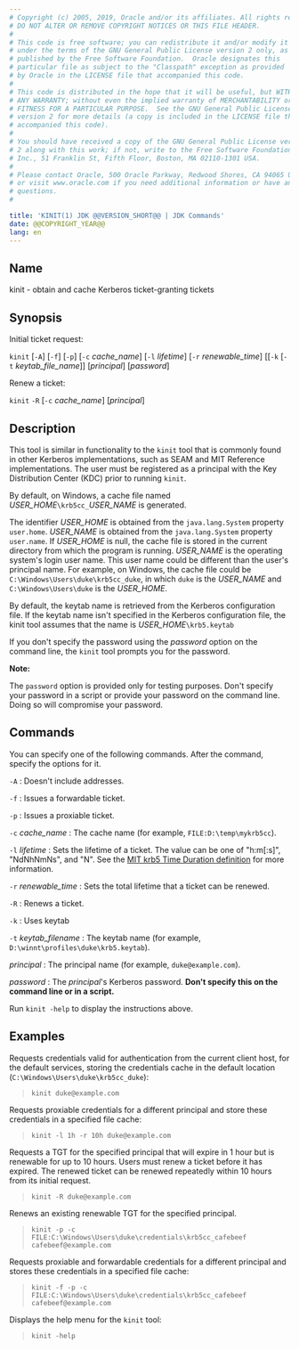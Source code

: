 ```yaml
---
# Copyright (c) 2005, 2019, Oracle and/or its affiliates. All rights reserved.
# DO NOT ALTER OR REMOVE COPYRIGHT NOTICES OR THIS FILE HEADER.
#
# This code is free software; you can redistribute it and/or modify it
# under the terms of the GNU General Public License version 2 only, as
# published by the Free Software Foundation.  Oracle designates this
# particular file as subject to the "Classpath" exception as provided
# by Oracle in the LICENSE file that accompanied this code.
#
# This code is distributed in the hope that it will be useful, but WITHOUT
# ANY WARRANTY; without even the implied warranty of MERCHANTABILITY or
# FITNESS FOR A PARTICULAR PURPOSE.  See the GNU General Public License
# version 2 for more details (a copy is included in the LICENSE file that
# accompanied this code).
#
# You should have received a copy of the GNU General Public License version
# 2 along with this work; if not, write to the Free Software Foundation,
# Inc., 51 Franklin St, Fifth Floor, Boston, MA 02110-1301 USA.
#
# Please contact Oracle, 500 Oracle Parkway, Redwood Shores, CA 94065 USA
# or visit www.oracle.com if you need additional information or have any
# questions.
#

title: 'KINIT(1) JDK @@VERSION_SHORT@@ | JDK Commands'
date: @@COPYRIGHT_YEAR@@
lang: en
---
```


## Name

kinit - obtain and cache Kerberos ticket-granting tickets

## Synopsis

Initial ticket request:

`kinit` \[`-A`\] \[`-f`\] \[`-p`\] \[`-c` *cache\_name*\] \[`-l` *lifetime*\]
\[`-r` *renewable\_time*\] \[\[`-k` \[`-t` *keytab\_file\_name*\]\]
\[*principal*\] \[*password*\]

Renew a ticket:

`kinit` `-R` \[`-c` *cache\_name*\] \[*principal*\]

## Description

This tool is similar in functionality to the `kinit` tool that is commonly
found in other Kerberos implementations, such as SEAM and MIT Reference
implementations. The user must be registered as a principal with the Key
Distribution Center (KDC) prior to running `kinit`.

By default, on Windows, a cache file named *USER\_HOME*`\krb5cc_`*USER\_NAME*
is generated.

The identifier *USER\_HOME* is obtained from the `java.lang.System` property
`user.home`. *USER\_NAME* is obtained from the `java.lang.System` property
`user.name`. If *USER\_HOME* is null, the cache file is stored in the current
directory from which the program is running. *USER\_NAME* is the operating
system's login user name. This user name could be different than the user's
principal name. For example, on Windows, the cache file could be
`C:\Windows\Users\duke\krb5cc_duke`, in which `duke` is the *USER\_NAME* and
`C:\Windows\Users\duke` is the *USER\_HOME*.

By default, the keytab name is retrieved from the Kerberos configuration file.
If the keytab name isn't specified in the Kerberos configuration file, the
kinit tool assumes that the name is *USER\_HOME*`\krb5.keytab`

If you don't specify the password using the *password* option on the command
line, the `kinit` tool prompts you for the password.

**Note:**

The `password` option is provided only for testing purposes. Don't specify your
password in a script or provide your password on the command line. Doing so
will compromise your password.

## Commands

You can specify one of the following commands. After the command, specify the
options for it.

`-A`
:   Doesn't include addresses.

`-f`
:   Issues a forwardable ticket.

`-p`
:   Issues a proxiable ticket.

`-c` *cache\_name*
:   The cache name (for example, `FILE:D:\temp\mykrb5cc`).

`-l` *lifetime*
:   Sets the lifetime of a ticket. The value can be one of "h:m[:s]",
    "NdNhNmNs", and "N". See the [MIT krb5 Time Duration definition](
    http://web.mit.edu/kerberos/krb5-1.17/doc/basic/date_format.html#duration)
    for more information.

`-r` *renewable\_time*
:   Sets the total lifetime that a ticket can be renewed.

`-R`
:   Renews a ticket.

`-k`
:   Uses keytab

`-t` *keytab\_filename*
:   The keytab name (for example, `D:\winnt\profiles\duke\krb5.keytab`).

*principal*
:   The principal name (for example, `duke@example.com`).

*password*
:   The *principal*'s Kerberos password. **Don't specify this on the command
    line or in a script.**

Run `kinit -help` to display the instructions above.

## Examples

Requests credentials valid for authentication from the current client host, for
the default services, storing the credentials cache in the default location
(`C:\Windows\Users\duke\krb5cc_duke`):

>   `kinit duke@example.com`

Requests proxiable credentials for a different principal and store these
credentials in a specified file cache:

>   `kinit -l 1h -r 10h duke@example.com`

Requests a TGT for the specified principal that will expire in 1 hour but
is renewable for up to 10 hours. Users must renew a ticket before it has
expired. The renewed ticket can be renewed repeatedly within 10 hours
from its initial request.

>   `kinit -R duke@example.com`

Renews an existing renewable TGT for the specified principal.

>   `kinit -p -c FILE:C:\Windows\Users\duke\credentials\krb5cc_cafebeef
    cafebeef@example.com`

Requests proxiable and forwardable credentials for a different principal and
stores these credentials in a specified file cache:

>   `kinit -f -p -c FILE:C:\Windows\Users\duke\credentials\krb5cc_cafebeef
    cafebeef@example.com`

Displays the help menu for the `kinit` tool:

>   `kinit -help`

